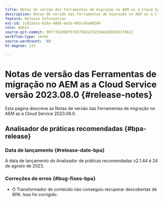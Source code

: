 ```yaml
---
title: Notas de versão das Ferramentas de migração no AEM as a Cloud Service versão 2023.08.0
description: Notas de versão das Ferramentas de migração no AEM as a Cloud Service versão 2023.08.0
feature: Release Information
exl-id: 1c822ece-620a-4866-be5a-065cb6a90204
role: Admin
source-git-commit: 90f7f6209df5f837583a7225940a5984551f6622
workflow-type: tm+mt
source-wordcount: '88'
ht-degree: 12%

---
```


# Notas de versão das Ferramentas de migração no AEM as a Cloud Service versão 2023.08.0 {#release-notes}

Esta página descreve as Notas de versão das Ferramentas de migração no AEM as a Cloud Service 2023.08.0.

## Analisador de práticas recomendadas {#bpa-release}

### Data de lançamento {#release-date-bpa}

A data de lançamento do Analisador de práticas recomendadas v2.1.44 é 24 de agosto de 2023.

### Correções de erros {#bug-fixes-bpa}

* O Transformador de conteúdo não conseguiu recuperar descobertas de BPA. Isso foi corrigido.
